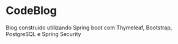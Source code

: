 # CodeBlog
Blog construído utilizando Spring boot com Thymeleaf, Bootstrap, PostgreSQL e Spring Security
